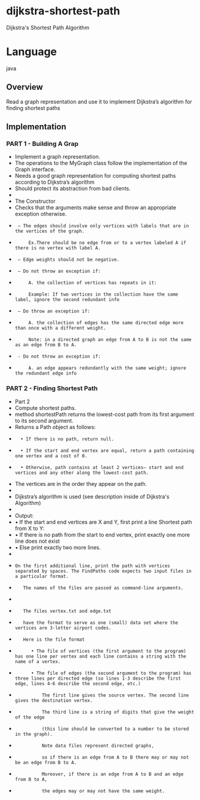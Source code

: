 # dijkstra-shortest-path
Dijkstra's Shortest Path Algorithm

<h1>Language</h1>
java

<h2>Overview</h2>

Read a graph representation and use it to implement Dijkstra’s algorithm for finding shortest paths

<h2>Implementation</h2>

<h3>PART 1 - Building A Grap</h3>

 * Implement a graph representation.
 * The operations to the MyGraph class follow the implementation of the Graph interface. 
 * Needs a good graph representation for computing shortest paths according to Dijkstra’s algorithm
 * Should protect its abstraction from bad clients.
 * 
 * The Constructor
 * Checks that the arguments make sense and throw an appropriate exception otherwise. 
 * 		– The edges should involve only vertices with labels that are in the vertices of the graph.
 * 			Ex.There should be no edge from or to a vertex labeled A if there is no vertex with label A.
 * 		– Edge weights should not be negative.
 * 		– Do not throw an exception if:
 * 			A. the collection of vertices has repeats in it:
 * 			Example: If two vertices in the collection have the same label, ignore the second redundant info
 *		– Do throw an exception if:
 *			A. the collection of edges has the same directed edge more than once with a different weight. 
 *			Note: in a directed graph an edge from A to B is not the same as an edge from B to A. 
 *		- Do not throw an exception if:
 *			A. an edge appears redundantly with the same weight; ignore the redundant edge info
 
<h3>PART 2 - Finding Shortest Path</h3>
	
* Part 2
* Compute shortest paths. 
* method shortestPath returns the lowest-cost path from its first argument to its second argument.
* Returns a Path object as follows: 
* 		• If there is no path, return null. 
* 		• If the start and end vertex are equal, return a path containing one vertex and a cost of 0. 
* 		• Otherwise, path contains at least 2 vertices– start and end vertices and any other along the lowest-cost path. 
* The vertices are in the order they appear on the path. 
* 
* Dijkstra’s algorithm is used (see description inside of Dijkstra's Algorithm)
*  		
*  Output:
*  	• If the start and end vertices are X and Y, first print a line Shortest path from X to Y: 
*  	• If there is no path from the start to end vertex, print exactly one more line does not exist 
*  	• Else print exactly two more lines. 
*  
*  	  On the first additional line, print the path with vertices separated by spaces. The FindPaths code expects two input files in a particular format. 
*        The names of the files are passed as command-line arguments. 
*        
*        The files vertex.txt and edge.txt 
*        have the format to serve as one (small) data set where the vertices are 3-letter airport codes. 
*        Here is the file format
*        	• The file of vertices (the first argument to the program) has one line per vertex and each line contains a string with the name of a vertex. 
*        	• The file of edges (the second argument to the program) has three lines per directed edge (so lines 1-3 describe the first edge, lines 4-6 describe the second edge, etc.) 
*        		The first line gives the source vertex. The second line gives the destination vertex. 
*        		The third line is a string of digits that give the weight of the edge 
*        		(this line should be converted to a number to be stored in the graph). 
*        		Note data files represent directed graphs, 
*        		so if there is an edge from A to B there may or may not be an edge from B to A. 
*        		Moreover, if there is an edge from A to B and an edge from B to A, 
*       		the edges may or may not have the same weight.

